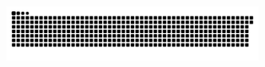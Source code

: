 <picture>
  <source media="(prefers-color-scheme: dark)" srcset="https://raw.githubusercontent.com/MarineHakobyan/MarineHakobyan/025da22d519281a7ba94a019c3e785a5917b7b8b/github-contribution-grid-snake-dark.svg" />
  <source media="(prefers-color-scheme: light)" srcset="https://raw.githubusercontent.com/MarineHakobyan/MarineHakobyan/025da22d519281a7ba94a019c3e785a5917b7b8b/github-contribution-grid-snake.svg" />
  <img alt="github-snake" src="https://raw.githubusercontent.com/MarineHakobyan/MarineHakobyan/025da22d519281a7ba94a019c3e785a5917b7b8b/github-contribution-grid-snake-dark.svg" />
</picture>
